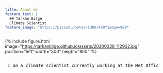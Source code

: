 ```yaml
---
title: About me
feature_text: |
  ## Tarkan Bilge
  Climate Scientist
feature_image: "https://picsum.photos/1300/400?image=989"
---
```



{% include figure.html image="https://tarkanbilge.github.io/assets/20200328_112932.jpg" position="left" width="300" height="800" %}

<pre> 
<div style="text-align: center"> I am a climate scientist currently working at the Met Office. My main research interests are in polar climate and natural variability, particularly responses to solar variability.  </div>
</pre>
